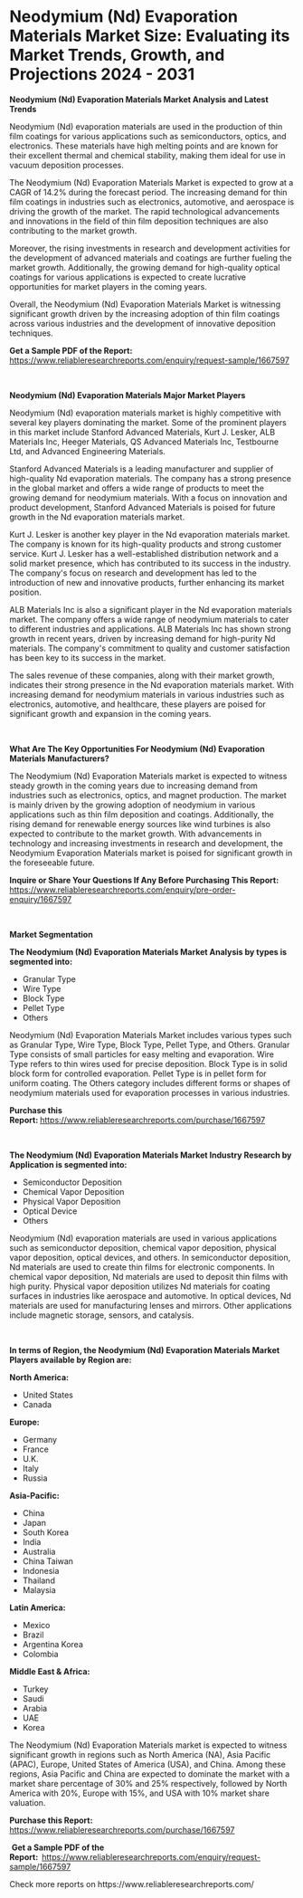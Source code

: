 <p><h1>Neodymium (Nd) Evaporation Materials Market Size: Evaluating its Market Trends, Growth, and Projections 2024 - 2031</h1></p><p><strong>Neodymium (Nd) Evaporation Materials Market Analysis and Latest Trends</strong></p>
<p><p>Neodymium (Nd) evaporation materials are used in the production of thin film coatings for various applications such as semiconductors, optics, and electronics. These materials have high melting points and are known for their excellent thermal and chemical stability, making them ideal for use in vacuum deposition processes.</p><p>The Neodymium (Nd) Evaporation Materials Market is expected to grow at a CAGR of 14.2% during the forecast period. The increasing demand for thin film coatings in industries such as electronics, automotive, and aerospace is driving the growth of the market. The rapid technological advancements and innovations in the field of thin film deposition techniques are also contributing to the market growth.</p><p>Moreover, the rising investments in research and development activities for the development of advanced materials and coatings are further fueling the market growth. Additionally, the growing demand for high-quality optical coatings for various applications is expected to create lucrative opportunities for market players in the coming years.</p><p>Overall, the Neodymium (Nd) Evaporation Materials Market is witnessing significant growth driven by the increasing adoption of thin film coatings across various industries and the development of innovative deposition techniques.</p></p>
<p><strong>Get a Sample PDF of the Report:&nbsp;</strong> <a href="https://www.reliableresearchreports.com/enquiry/request-sample/1667597">https://www.reliableresearchreports.com/enquiry/request-sample/1667597</a></p>
<p>&nbsp;</p>
<p><strong>Neodymium (Nd) Evaporation Materials Major Market Players</strong></p>
<p><p>Neodymium (Nd) evaporation materials market is highly competitive with several key players dominating the market. Some of the prominent players in this market include Stanford Advanced Materials, Kurt J. Lesker, ALB Materials Inc, Heeger Materials, QS Advanced Materials Inc, Testbourne Ltd, and Advanced Engineering Materials.</p><p>Stanford Advanced Materials is a leading manufacturer and supplier of high-quality Nd evaporation materials. The company has a strong presence in the global market and offers a wide range of products to meet the growing demand for neodymium materials. With a focus on innovation and product development, Stanford Advanced Materials is poised for future growth in the Nd evaporation materials market.</p><p>Kurt J. Lesker is another key player in the Nd evaporation materials market. The company is known for its high-quality products and strong customer service. Kurt J. Lesker has a well-established distribution network and a solid market presence, which has contributed to its success in the industry. The company's focus on research and development has led to the introduction of new and innovative products, further enhancing its market position.</p><p>ALB Materials Inc is also a significant player in the Nd evaporation materials market. The company offers a wide range of neodymium materials to cater to different industries and applications. ALB Materials Inc has shown strong growth in recent years, driven by increasing demand for high-purity Nd materials. The company's commitment to quality and customer satisfaction has been key to its success in the market.</p><p>The sales revenue of these companies, along with their market growth, indicates their strong presence in the Nd evaporation materials market. With increasing demand for neodymium materials in various industries such as electronics, automotive, and healthcare, these players are poised for significant growth and expansion in the coming years.</p></p>
<p>&nbsp;</p>
<p><strong>What Are The Key Opportunities For Neodymium (Nd) Evaporation Materials Manufacturers?</strong></p>
<p><p>The Neodymium (Nd) Evaporation Materials market is expected to witness steady growth in the coming years due to increasing demand from industries such as electronics, optics, and magnet production. The market is mainly driven by the growing adoption of neodymium in various applications such as thin film deposition and coatings. Additionally, the rising demand for renewable energy sources like wind turbines is also expected to contribute to the market growth. With advancements in technology and increasing investments in research and development, the Neodymium Evaporation Materials market is poised for significant growth in the foreseeable future.</p></p>
<p><strong>Inquire or Share Your Questions If Any Before Purchasing This Report:</strong> <a href="https://www.reliableresearchreports.com/enquiry/pre-order-enquiry/1667597">https://www.reliableresearchreports.com/enquiry/pre-order-enquiry/1667597</a></p>
<p>&nbsp;</p>
<p><strong>Market Segmentation</strong></p>
<p><strong>The Neodymium (Nd) Evaporation Materials Market Analysis by types is segmented into:</strong></p>
<p><ul><li>Granular Type</li><li>Wire Type</li><li>Block Type</li><li>Pellet Type</li><li>Others</li></ul></p>
<p><p>Neodymium (Nd) Evaporation Materials Market includes various types such as Granular Type, Wire Type, Block Type, Pellet Type, and Others. Granular Type consists of small particles for easy melting and evaporation. Wire Type refers to thin wires used for precise deposition. Block Type is in solid block form for controlled evaporation. Pellet Type is in pellet form for uniform coating. The Others category includes different forms or shapes of neodymium materials used for evaporation processes in various industries.</p></p>
<p><strong>Purchase this Report:&nbsp;</strong><a href="https://www.reliableresearchreports.com/purchase/1667597">https://www.reliableresearchreports.com/purchase/1667597</a></p>
<p>&nbsp;</p>
<p><strong>The Neodymium (Nd) Evaporation Materials Market Industry Research by Application is segmented into:</strong></p>
<p><ul><li>Semiconductor Deposition</li><li>Chemical Vapor Deposition</li><li>Physical Vapor Deposition</li><li>Optical Device</li><li>Others</li></ul></p>
<p><p>Neodymium (Nd) evaporation materials are used in various applications such as semiconductor deposition, chemical vapor deposition, physical vapor deposition, optical devices, and others. In semiconductor deposition, Nd materials are used to create thin films for electronic components. In chemical vapor deposition, Nd materials are used to deposit thin films with high purity. Physical vapor deposition utilizes Nd materials for coating surfaces in industries like aerospace and automotive. In optical devices, Nd materials are used for manufacturing lenses and mirrors. Other applications include magnetic storage, sensors, and catalysis.</p></p>
<p>&nbsp;</p>
<p><strong>In terms of Region, the Neodymium (Nd) Evaporation Materials Market Players available by Region are:</strong></p>
<p>
    <p> <strong> North America: </strong>
        <ul>
            <li>United States</li>
            <li>Canada</li>
        </ul>
        </p> 
    <p> <strong> Europe: </strong>
        <ul>
            <li>Germany</li>
            <li>France</li>
            <li>U.K.</li>
            <li>Italy</li>
            <li>Russia</li>
        </ul>
        </p> 
    <p> <strong> Asia-Pacific: </strong>
        <ul>
            <li>China</li>
            <li>Japan</li>
            <li>South Korea</li>
            <li>India</li>
            <li>Australia</li>
            <li>China Taiwan</li>
            <li>Indonesia</li>
            <li>Thailand</li>
            <li>Malaysia</li>
        </ul>
        </p> 
    <p> <strong> Latin America: </strong>
        <ul>
            <li>Mexico</li>
            <li>Brazil</li>
            <li>Argentina Korea</li>
            <li>Colombia</li>
        </ul>
        </p> 
    <p> <strong> Middle East & Africa: </strong>
        <ul>
            <li>Turkey</li>
            <li>Saudi</li>
            <li>Arabia</li>
            <li>UAE</li>
            <li>Korea</li>
        </ul>
    </p>
    </p>
<p><p>The Neodymium (Nd) Evaporation Materials market is expected to witness significant growth in regions such as North America (NA), Asia Pacific (APAC), Europe, United States of America (USA), and China. Among these regions, Asia Pacific and China are expected to dominate the market with a market share percentage of 30% and 25% respectively, followed by North America with 20%, Europe with 15%, and USA with 10% market share valuation.</p></p>
<p><strong>Purchase this Report: </strong><a href="https://www.reliableresearchreports.com/purchase/1667597">https://www.reliableresearchreports.com/purchase/1667597</a></p>
<p>&nbsp;<strong>Get a Sample PDF of the Report:&nbsp;&nbsp;</strong><a href="https://www.reliableresearchreports.com/enquiry/request-sample/1667597">https://www.reliableresearchreports.com/enquiry/request-sample/1667597</a></p>
<p><strong></strong></p>
<p>Check more reports on https://www.reliableresearchreports.com/</p>